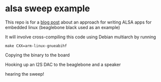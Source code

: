 # alsa sweep example

This repo is for a [blog post](https://www.jackcampbellsounds.com/2020/07/01/developingembeddedlinuxaudioapplications.html) about an approach for writing ALSA apps for 
embedded linux (beaglebone black used as an example)

It will involve cross-compiling this code using Debian multiarch
by running
```
make CXX=arm-linux-gnueabihf
```

Copying the binary to the board

Hooking up an I2S DAC to the beaglebone and a speaker

hearing the sweep!
